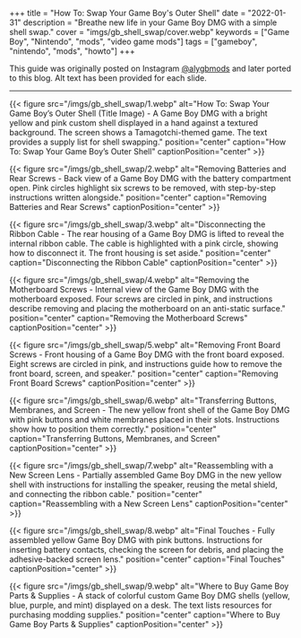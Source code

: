 +++
title = "How To: Swap Your Game Boy's Outer Shell"
date = "2022-01-31"
description = "Breathe new life in your Game Boy DMG with a simple shell swap."
cover = "imgs/gb_shell_swap/cover.webp"
keywords = ["Game Boy", "Nintendo", "mods", "video game mods"]
tags = ["gameboy", "nintendo", "mods", "howto"]
+++

This guide was originally posted on Instagram [@alygbmods](https://www.instagram.com/alygbmods/) and later ported to this blog. Alt text has been provided for each slide.

______________________________________________________________________

{{< figure src="/imgs/gb_shell_swap/1.webp" alt="How To: Swap Your Game Boy’s Outer Shell (Title Image) - A Game Boy DMG with a bright yellow and pink custom shell displayed in a hand against a textured background. The screen shows a Tamagotchi-themed game. The text provides a supply list for shell swapping." position="center" caption="How To: Swap Your Game Boy’s Outer Shell" captionPosition="center" >}}

{{< figure src="/imgs/gb_shell_swap/2.webp" alt="Removing Batteries and Rear Screws - Back view of a Game Boy DMG with the battery compartment open. Pink circles highlight six screws to be removed, with step-by-step instructions written alongside." position="center" caption="Removing Batteries and Rear Screws" captionPosition="center" >}}

{{< figure src="/imgs/gb_shell_swap/3.webp" alt="Disconnecting the Ribbon Cable - The rear housing of a Game Boy DMG is lifted to reveal the internal ribbon cable. The cable is highlighted with a pink circle, showing how to disconnect it. The front housing is set aside." position="center" caption="Disconnecting the Ribbon Cable" captionPosition="center" >}}

{{< figure src="/imgs/gb_shell_swap/4.webp" alt="Removing the Motherboard Screws - Internal view of the Game Boy DMG with the motherboard exposed. Four screws are circled in pink, and instructions describe removing and placing the motherboard on an anti-static surface." position="center" caption="Removing the Motherboard Screws" captionPosition="center" >}}

{{< figure src="/imgs/gb_shell_swap/5.webp" alt="Removing Front Board Screws - Front housing of a Game Boy DMG with the front board exposed. Eight screws are circled in pink, and instructions guide how to remove the front board, screen, and speaker." position="center" caption="Removing Front Board Screws" captionPosition="center" >}}

{{< figure src="/imgs/gb_shell_swap/6.webp" alt="Transferring Buttons, Membranes, and Screen - The new yellow front shell of the Game Boy DMG with pink buttons and white membranes placed in their slots. Instructions show how to position them correctly." position="center" caption="Transferring Buttons, Membranes, and Screen" captionPosition="center" >}}

{{< figure src="/imgs/gb_shell_swap/7.webp" alt="Reassembling with a New Screen Lens - Partially assembled Game Boy DMG in the new yellow shell with instructions for installing the speaker, reusing the metal shield, and connecting the ribbon cable." position="center" caption="Reassembling with a New Screen Lens" captionPosition="center" >}}

{{< figure src="/imgs/gb_shell_swap/8.webp" alt="Final Touches - Fully assembled yellow Game Boy DMG with pink buttons. Instructions for inserting battery contacts, checking the screen for debris, and placing the adhesive-backed screen lens." position="center" caption="Final Touches" captionPosition="center" >}}

{{< figure src="/imgs/gb_shell_swap/9.webp" alt="Where to Buy Game Boy Parts & Supplies - A stack of colorful custom Game Boy DMG shells (yellow, blue, purple, and mint) displayed on a desk. The text lists resources for purchasing modding supplies." position="center" caption="Where to Buy Game Boy Parts & Supplies" captionPosition="center" >}}

